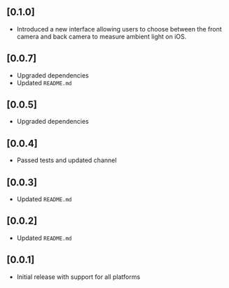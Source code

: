 ## [0.1.0]
- Introduced a new interface allowing users to choose between the front camera and back camera to measure ambient light on iOS.

## [0.0.7]
- Upgraded dependencies
- Updated `README.md`

## [0.0.5]
- Upgraded dependencies

## [0.0.4]
- Passed tests and updated channel

## [0.0.3]
- Updated `README.md`

## [0.0.2]
- Updated `README.md`

## [0.0.1]
- Initial release with support for all platforms